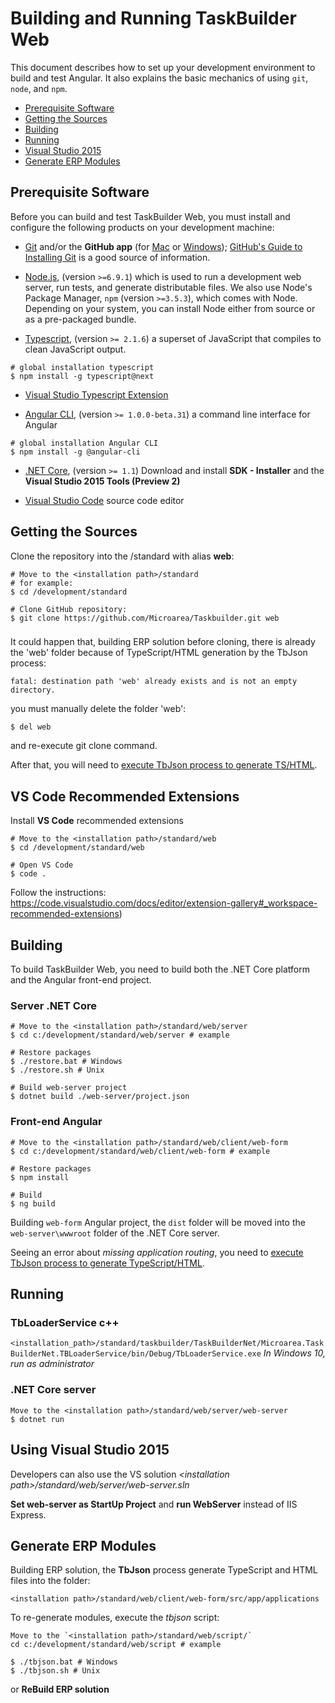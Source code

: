 # Building and Running TaskBuilder Web

This document describes how to set up your development environment to build and test Angular.
It also explains the basic mechanics of using `git`, `node`, and `npm`.

* [Prerequisite Software](#prerequisite-software)
* [Getting the Sources](#getting-the-sources)
* [Building](#building)
* [Running](#running)
* [Visual Studio 2015](#using-visual-studio-2015)
* [Generate ERP Modules](#generate-erp-modules)
	
## Prerequisite Software
Before you can build and test TaskBuilder Web, you must install and configure the
following products on your development machine:

* [Git](http://git-scm.com) and/or the **GitHub app** (for [Mac](http://mac.github.com) or
  [Windows](http://windows.github.com)); [GitHub's Guide to Installing
  Git](https://help.github.com/articles/set-up-git) is a good source of information.

* [Node.js](http://nodejs.org), (version `>=6.9.1`) which is used to run a development web server,
  run tests, and generate distributable files. We also use Node's Package Manager, `npm`
  (version `>=3.5.3`), which comes with Node. Depending on your system, you can install Node either from
  source or as a pre-packaged bundle.

* [Typescript](https://www.typescriptlang.org), (version `>= 2.1.6`) a superset of JavaScript that compiles to clean JavaScript output.

```shell
# global installation typescript
$ npm install -g typescript@next
```

* [Visual Studio Typescript Extension](https://www.microsoft.com/en-us/download/details.aspx?id=48593)

* [Angular CLI](https://cli.angular.io/), (version `>= 1.0.0-beta.31`) a command line interface for Angular
```shell
# global installation Angular CLI
$ npm install -g @angular-cli
```

* [.NET Core](https://www.microsoft.com/net/download/core#/current), (version `>= 1.1`) Download and install **SDK - Installer** and the **Visual Studio 2015 Tools (Preview 2)**

* [Visual Studio Code](http://code.visualstudio.com/) source code editor


## Getting the Sources

Clone the repository into the <installation path>/standard with alias **web**:

```shell
# Move to the <installation path>/standard
# for example:
$ cd /development/standard

# Clone GitHub repository:
$ git clone https://github.com/Microarea/Taskbuilder.git web
```

### 

It could happen that, building ERP solution before cloning, there is already the 'web' folder because of TypeScript/HTML generation by the TbJson process:
```shell
fatal: destination path 'web' already exists and is not an empty directory.
```
you must manually delete the folder 'web':
```shell
$ del web 
```
and re-execute git clone command.

After that, you will need to [execute TbJson process to generate TS/HTML](#generate-erp-modules).

## VS Code Recommended Extensions

Install **VS Code** recommended extensions

```shell
# Move to the <installation path>/standard/web
$ cd /development/standard/web

# Open VS Code
$ code .
```

Follow the instructions: https://code.visualstudio.com/docs/editor/extension-gallery#_workspace-recommended-extensions)


## Building

To build TaskBuilder Web, you need to build both the .NET Core platform and the Angular front-end project.

### Server .NET Core

```shell
# Move to the <installation path>/standard/web/server
$ cd c:/development/standard/web/server # example

# Restore packages
$ ./restore.bat # Windows
$ ./restore.sh # Unix 

# Build web-server project
$ dotnet build ./web-server/project.json 
```

### Front-end Angular 

```shell
# Move to the <installation path>/standard/web/client/web-form
$ cd c:/development/standard/web/client/web-form # example

# Restore packages
$ npm install

# Build
$ ng build
```
Building `web-form` Angular project, the `dist` folder will be moved into the `web-server\wwwroot` folder of the .NET Core server.

Seeing an error about *missing application routing*, you need to [execute TbJson process to generate TypeScript/HTML](#generate-erp-modules).

## Running

### TbLoaderService c++

`<installation_path>/standard/taskbuilder/TaskBuilderNet/Microarea.TaskBuilderNet.TBLoaderService/bin/Debug/TbLoaderService.exe`
*In Windows 10, run as administrator*


### .NET Core server
```shell
Move to the <installation path>/standard/web/server/web-server
$ dotnet run
```

## Using Visual Studio 2015

Developers can also use the VS solution 
*&lt;installation path&gt;/standard/web/server/web-server.sln*

**Set web-server as StartUp Project** and **run WebServer** instead of IIS Express.

## Generate ERP Modules

Building ERP solution, the **TbJson** process generate TypeScript and HTML files into the folder:

`<installation path>/standard/web/client/web-form/src/app/applications` 

To re-generate modules, execute the *tbjson* script:

```shell
Move to the `<installation path>/standard/web/script/`
cd c:/development/standard/web/script # example

$ ./tbjson.bat # Windows
$ ./tbjson.sh # Unix
```
 or **ReBuild ERP solution**